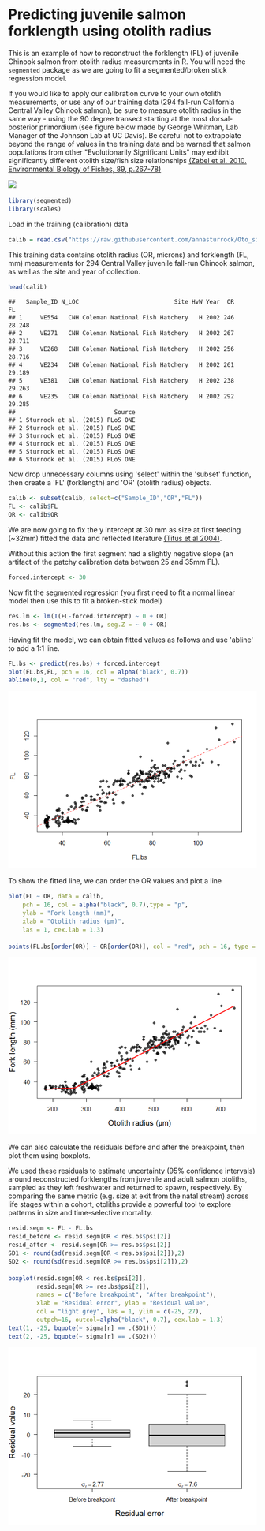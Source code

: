 Predicting juvenile salmon forklength using otolith radius
================

This is an example of how to reconstruct the forklength (FL) of juvenile Chinook salmon from otolith radius measurements in R. You will need the `segmented` package as we are going to fit a segmented/broken stick regression model.

If you would like to apply our calibration curve to your own otolith measurements, or use any of our training data (294 fall-run California Central Valley Chinook salmon), be sure to measure otolith radius in the same way - using the 90 degree transect starting at the most dorsal-posterior primordium (see figure below made by George Whitman, Lab Manager of the Johnson Lab at UC Davis). Be careful not to extrapolate beyond the range of values in the training data and be warned that salmon populations from other "Evolutionarily Significant Units" may exhibit significantly different otolith size/fish size relationships [(Zabel et al. 2010. Environmental Biology of Fishes, 89, p.267-78)](https://link.springer.com/article/10.1007/s10641-010-9678-x)

![](or_fl_cal_files/figure-markdown_github/oto_image.png)

``` r
library(segmented)
library(scales)
```

Load in the training (calibration) data

``` r
calib = read.csv("https://raw.githubusercontent.com/annasturrock/Oto_size_fish_size_calibration/master/OR_FL_FINALforR.csv")
```

This training data contains otolith radius (OR, microns) and forklength (FL, mm) measurements for 294 Central Valley juvenile fall-run Chinook salmon, as well as the site and year of collection.

``` r
head(calib)
```

    ##   Sample_ID N_LOC                           Site HvW Year  OR     FL
    ## 1     VE554   CNH Coleman National Fish Hatchery   H 2002 246 28.248
    ## 2     VE271   CNH Coleman National Fish Hatchery   H 2002 267 28.711
    ## 3     VE268   CNH Coleman National Fish Hatchery   H 2002 256 28.716
    ## 4     VE234   CNH Coleman National Fish Hatchery   H 2002 261 29.189
    ## 5     VE381   CNH Coleman National Fish Hatchery   H 2002 238 29.263
    ## 6     VE235   CNH Coleman National Fish Hatchery   H 2002 292 29.285
    ##                            Source
    ## 1 Sturrock et al. (2015) PLoS ONE
    ## 2 Sturrock et al. (2015) PLoS ONE
    ## 3 Sturrock et al. (2015) PLoS ONE
    ## 4 Sturrock et al. (2015) PLoS ONE
    ## 5 Sturrock et al. (2015) PLoS ONE
    ## 6 Sturrock et al. (2015) PLoS ONE

Now drop unnecessary columns using 'select' within the 'subset' function, then create a 'FL' (forklength) and 'OR' (otolith radius) objects.

``` r
calib <- subset(calib, select=c("Sample_ID","OR","FL"))
FL <- calib$FL
OR <- calib$OR
```

We are now going to fix the y intercept at 30 mm as size at first feeding (~32mm) fitted the data and reflected literature [(Titus et al 2004)](https://www.researchgate.net/publication/288458344_Use_of_otolith_microstructure_to_estimate_growth_rates_of_juvenile_chinook_salmon_from_a_Central_Valley_California_stock).

Without this action the first segment had a slightly negative slope (an artifact of the patchy calibration data between 25 and 35mm FL).

``` r
forced.intercept <- 30
```

Now fit the segmented regression (you first need to fit a normal linear model then use this to fit a broken-stick model)

``` r
res.lm <- lm(I(FL-forced.intercept) ~ 0 + OR)
res.bs <- segmented(res.lm, seg.Z = ~ 0 + OR)
```

Having fit the model, we can obtain fitted values as follows and use 'abline' to add a 1:1 line.

``` r
FL.bs <- predict(res.bs) + forced.intercept
plot(FL.bs,FL, pch = 16, col = alpha("black", 0.7))
abline(0,1, col = "red", lty = "dashed")
```

![](or_fl_cal_files/figure-markdown_github/unnamed-chunk-7-1.png)

To show the fitted line, we can order the OR values and plot a line

``` r
plot(FL ~ OR, data = calib, 
    pch = 16, col = alpha("black", 0.7),type = "p", 
    ylab = "Fork length (mm)", 
    xlab = "Otolith radius (µm)", 
    las = 1, cex.lab = 1.3) 
    
points(FL.bs[order(OR)] ~ OR[order(OR)], col = "red", pch = 16, type = "l", lwd = 2.5)
```

![](or_fl_cal_files/figure-markdown_github/unnamed-chunk-8-1.png)

We can also calculate the residuals before and after the breakpoint, then plot them using boxplots.

We used these residuals to estimate uncertainty (95% confidence intervals) around reconstructed forklengths from juvenile and adult salmon otoliths, sampled as they left freshwater and returned to spawn, respectively. By comparing the same metric (e.g. size at exit from the natal stream) across life stages within a cohort, otoliths provide a powerful tool to explore patterns in size and time-selective mortality.

``` r
resid.segm <- FL - FL.bs
resid_before <- resid.segm[OR < res.bs$psi[2]]
resid_after <- resid.segm[OR >= res.bs$psi[2]]
SD1 <- round(sd(resid.segm[OR < res.bs$psi[2]]),2)
SD2 <- round(sd(resid.segm[OR >= res.bs$psi[2]]),2)

boxplot(resid.segm[OR < res.bs$psi[2]], 
        resid.segm[OR >= res.bs$psi[2]], 
        names = c("Before breakpoint", "After breakpoint"), 
        xlab = "Residual error", ylab = "Residual value",
        col = "light grey", las = 1, ylim = c(-25, 27), 
        outpch=16, outcol=alpha("black", 0.7), cex.lab = 1.3) 
text(1, -25, bquote(~ sigma[r] == .(SD1)))
text(2, -25, bquote(~ sigma[r] == .(SD2)))
```

![](or_fl_cal_files/figure-markdown_github/unnamed-chunk-9-1.png)
